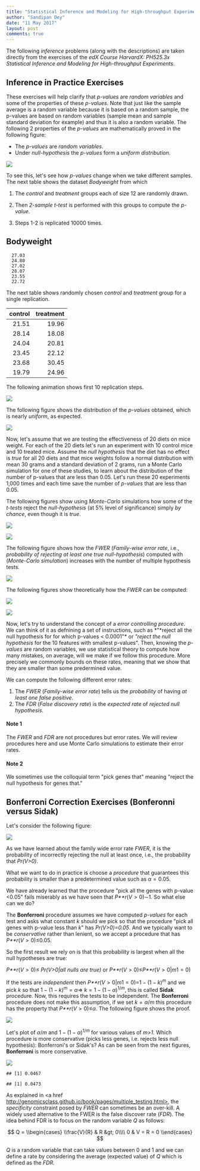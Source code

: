 ```yaml
---
title: "Statistical Inference and Modeling for High-throughput Experiments"
author: "Sandipan Dey"
date: "11 May 2017"
layout: post
comments: true
---
```


The following *inference* problems (along with the descriptions) are
taken directly from the exercises of the *edX Course HarvardX: PH525.3x
Statistical Inference and Modeling for High-throughput Experiments*.

Inference in Practice Exercises
-------------------------------

These exercises will help clarify that *p-values* are *random variables*
and some of the properties of these *p-values*. Note that just like the
sample average is a random variable because it is based on a random
sample, the p-values are based on random variables (sample mean and
sample standard deviation for example) and thus it is also a random
variable. The following 2 properties of the *p-values* are
mathematically proved in the following figure:

-   The *p-values* are *random variables*.
-   Under *null-hypothesis* the *p-values* form a *uniform
    distribution*.

![](https://sandipanweb.files.wordpress.com/2017/04/im18.png)

To see this, let's see how *p-values* change when we take different
samples. The next table shows the dataset *Bodyweight* from which

1.  The *control* and *treatment* groups each of size 12 are randomly drawn.

2.  Then *2-sample t-test* is performed with this groups to compute the *p-value*.

3.  Steps 1-2 is replicated 10000 times.

Bodyweight
----------

      27.03
      24.80
      27.02
      28.07
      23.55
      22.72

The next table shows randomly chosen *control* and *treatment* group for
a single replication.

<table>
<thead>
<tr class="header">
<th align="right">control</th>
<th align="right">treatment</th>
</tr>
</thead>
<tbody>
<tr class="odd">
<td align="right">21.51</td>
<td align="right">19.96</td>
</tr>
<tr class="even">
<td align="right">28.14</td>
<td align="right">18.08</td>
</tr>
<tr class="odd">
<td align="right">24.04</td>
<td align="right">20.81</td>
</tr>
<tr class="even">
<td align="right">23.45</td>
<td align="right">22.12</td>
</tr>
<tr class="odd">
<td align="right">23.68</td>
<td align="right">30.45</td>
</tr>
<tr class="even">
<td align="right">19.79</td>
<td align="right">24.96</td>
</tr>
</tbody>
</table>

The following animation shows first 10 replication steps.

![](https://sandipanweb.files.wordpress.com/2017/04/animation.gif)

The following figure shows the distribution of the *p-values* obtained, 
which is nearly *uniform*, as expected.

![](https://sandipanweb.files.wordpress.com/2017/04/pdist.png)

Now, let's assume that we are testing the effectiveness of 20 diets on
mice weight. For each of the 20 diets let's run an experiment with 10
control mice and 10 treated mice. Assume the *null hypothesis* that the
diet has no effect is *true* for all 20 diets and that mice weights
follow a normal distribution with mean 30 grams and a standard deviation
of 2 grams, run a Monte Carlo simulation for one of these studies, to
learn about the distribution of the number of p-values that are less
than 0.05. Let's run these 20 experiments 1,000 times and each time save
the number of *p-values* that are less than 0.05.

The following figures show using *Monte-Carlo* simulations how some of
the *t-tests* reject the *null-hypothesis* (at 5% level of significance)
simply *by chance*, even though it is *true*.

![](https://sandipanweb.files.wordpress.com/2017/04/test.gif)

![](https://sandipanweb.files.wordpress.com/2017/04/fp.png)

The following figure shows how the *FWER* (*Family-wise error rate*,
i.e., *probability of rejecting at least one true null-hypothesis*)
computed with (*Monte-Carlo simulation*) increases with the number of
multiple hypothesis tests.

![](https://sandipanweb.files.wordpress.com/2017/04/f13.png)

The following figures show theoretically how the *FWER* can be computed:

![](https://sandipanweb.files.wordpress.com/2017/04/im25.png)

![](https://sandipanweb.files.wordpress.com/2017/04/f14.png)

Now, let's try to understand the concept of a *error controlling
procedure*. We can think of it as defnining a set of instructions, such
as *"*reject all the null hypothesis for for which p-values &lt;
0.0001"\* or *"reject the null hypothesis* for the 10 features with
smallest p-values". Then, knowing the *p-values* are random variables,
we use statistical theory to compute how many mistakes, on average, will
we make if we follow this procedure. More precisely we commonly bounds
on these rates, meaning that we show that they are smaller than some
predermined value.

We can compute the following different error rates:

1.  The *FWER* (*Family-wise error rate*) tells us the *probability* of
    having *at least one false positive*.
2.  The *FDR* (*False discovery rate*) is the *expected rate* of
    *rejected null hypothesis*.

#### Note 1

The *FWER* and *FDR* are not procedures but error rates. We will review
procedures here and use Monte Carlo simulations to estimate their error
rates.

#### Note 2

We sometimes use the colloquial term "pick genes that" meaning "reject
the null hypothesis for genes that."

Bonferroni Correction Exercises (Bonferonni versus Sidak)
---------------------------------------------------------

Let's consider the following figure:

![](https://sandipanweb.files.wordpress.com/2017/04/im46.png?w=676)

As we have learned about the family wide error rate *FWER*, it is the
probability of incorrectly rejecting the null at least once, i.e., the
probability that *Pr(V&gt;0)*.

What we want to do in practice is choose a *procedure* that guarantees
this probability is smaller than a predetermined value such as
*α* = 0.05.

We have already learned that the procedure "pick all the genes with
p-value &lt;0.05" fails miserably as we have seen that
*P**r*(*V* &gt; 0)∼1. So what else can we do?

The **Bonferroni** procedure assumes we have computed *p-values* for
each test and asks what constant *k* should we pick so that the
procedure "pick all genes with p-value less than *k*" has
*Pr(V&gt;0)=0.05*. And we typically want to be *conservative* rather
than lenient, so we accept a procedure that has *P**r*(*V* &gt; 0)≤0.05.

So the first result we rely on is that this probability is largest when
all the null hypotheses are true:

*P**r*(*V* &gt; 0)≤ *Pr(V&gt;0|all nulls are true)* or
*P**r*(*V* &gt; 0)≤*P**r*(*V* &gt; 0|*m*1 = 0)

If the tests are *independent* then
*P**r*(*V* &gt; 0|*m*1 = 0)=1 − (1 − *k*)<sup>*m*</sup> and we pick *k*
so that 1 − (1 − *k*)<sup>*m*</sup> = *α*⇒
*k* = 1 − (1 − *α*)<sup>1/*m*</sup>, this is called **Sidak** procedure.
Now, this requires the tests to be independent. The **Bonferroni**
procedure does not make this assumption, if we set *k* = *α*/*m* this
procedure has the property that *P**r*(*V* &gt; 0)≤*α*. The following
figure shows the proof.

![](https://sandipanweb.files.wordpress.com/2017/04/f31.png)

Let's plot of *α*/*m* and 1 − (1 − *α*)<sup>1/*m*</sup> for various
values of *m&gt;1*. Which procedure is more conservative (picks less
genes, i.e. rejects less null hypothesis): Bonferroni's or Sidak's? As
can be seen from the next figures, **Bonferroni** is more conservative.

![](https://sandipanweb.files.wordpress.com/2017/04/f41.png)

    ## [1] 0.0467

    ## [1] 0.0473

As explained in
<a href http://genomicsclass.github.io/book/pages/multiple_testing.html></a>, the
*specificity* constraint posed by *FWER* can sometimes be an over-kill.
A widely used alternative to the FWER is the false discover rate
(*FDR*). The idea behind FDR is to focus on the random variable *Q* as
follows:

$$   
Q = 
     \\begin{cases}
       \\frac{V}{R} & R &gt; 0\\\\
       0 & V = R = 0
     \\end{cases}
$$

*Q* is a random variable that can take values between 0 and 1 and we can
define a rate by considering the average (expected value) of *Q* which
is defined as the *FDR*.
